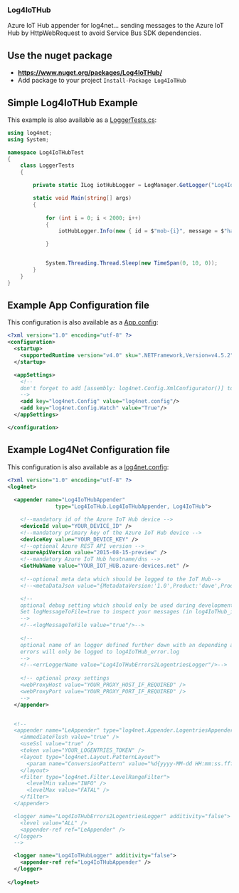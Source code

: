 ﻿### Log4IoTHub

Azure IoT Hub appender for log4net... sending messages to the Azure IoT Hub by HttpWebRequest to avoid Service Bus SDK dependencies.

## Use the nuget package 
- **https://www.nuget.org/packages/Log4IoTHub/**
- Add package to your project `Install-Package Log4IoTHub`

## Simple Log4IoTHub Example

This example is also available as a [LoggerTests.cs](https://github.com/ptv-logistics/Log4IoTHub/blob/master/Log4IoTHubTest/LoggerTests.cs):

```csharp
using log4net;
using System;

namespace Log4IoTHubTest
{
    class LoggerTests
    {

        private static ILog iotHubLogger = LogManager.GetLogger("Log4IoTHubLogger");

        static void Main(string[] args)
        {
 
            for (int i = 0; i < 2000; i++)
            {
                iotHubLogger.Info(new { id = $"mob-{i}", message = $"hallo-{i}" });

            }


            System.Threading.Thread.Sleep(new TimeSpan(0, 10, 0));
        }
    }
}

```

## Example App Configuration file

This configuration is also available as a [App.config](https://github.com/ptv-logistics/Log4IoTHub/blob/master/Log4IoTHubTest/App.config):


```xml
<?xml version="1.0" encoding="utf-8" ?>
<configuration>
  <startup>
    <supportedRuntime version="v4.0" sku=".NETFramework,Version=v4.5.2" />
  </startup>

  <appSettings>
    <!--
    don't forget to add [assembly: log4net.Config.XmlConfigurator()] to AssemblyInfo.cs
    -->
    <add key="log4net.Config" value="log4net.config"/>
    <add key="log4net.Config.Watch" value="True"/>
  </appSettings>

</configuration>
```

## Example Log4Net Configuration file

This configuration is also available as a [log4net.config](https://github.com/ptv-logistics/Log4IoTHub/blob/master/Log4IoTHubTest/log4net.config):


```xml
﻿<?xml version="1.0" encoding="utf-8" ?>
<log4net>
  
  <appender name="Log4IoTHubAppender"
               type="Log4IoTHub.Log4IoTHubAppender, Log4IoTHub">

    <!--mandatory id of the Azure IoT Hub device -->
    <deviceId value="YOUR_DEVICE_ID" />
    <!--mandatory primary key of the Azure IoT Hub device -->
    <deviceKey value="YOUR_DEVICE_KEY" />
    <!--optional Azure REST API version -->
    <azureApiVersion value="2015-08-15-preview" />
    <!--mandatory Azure IoT Hub hostname/dns -->
    <iotHubName value="YOUR_IOT_HUB.azure-devices.net" />
    
    <!--optional meta data which should be logged to the IoT Hub-->
    <!--<metaDataJson value="{MetadataVersion:'1.0',Product:'dave',ProductVersion:'2016.1',Lifecycle:'prod',Licence:'full',Customer:'core',Component:'core'}" />-->

    <!-- 
    optional debug setting which should only be used during development or on testsystem.
    Set logMessageToFile=true to inspect your messages (in log4IoTHub_info.log) which will be sent to the Azure IoT Hub.
    -->
    <!--<logMessageToFile value="true"/>-->
    
    <!-- 
    optional name of an logger defined further down with an depending appender e.g. logentries to log internal errors. If the value is empty or the property isn't defined 
    errors will only be logged to log4IoTHub_error.log
    -->
    <!--<errLoggerName value="Log4IoTHubErrors2LogentriesLogger"/>-->
    
    <!-- optional proxy settings
    <webProxyHost value="YOUR_PROXY_HOST_IF_REQUIRED" />
    <webProxyPort value="YOUR_PROXY_PORT_IF_REQUIRED" />
    -->
  </appender>


  <!--
  <appender name="LeAppender" type="log4net.Appender.LogentriesAppender, LogentriesLog4net">
    <immediateFlush value="true" />
    <useSsl value="true" />
    <token value="YOUR_LOGENTRIES_TOKEN" />
    <layout type="log4net.Layout.PatternLayout">
      <param name="ConversionPattern" value="%d{yyyy-MM-dd HH:mm:ss.fff zzz};loglevel=%level%;operation=%m;" />
    </layout>
    <filter type="log4net.Filter.LevelRangeFilter">
      <levelMin value="INFO" />
      <levelMax value="FATAL" />
    </filter>
  </appender>

  <logger name="Log4IoTHubErrors2LogentriesLogger" additivity="false">
    <level value="ALL" />
    <appender-ref ref="LeAppender" />
  </logger>
  -->

  <logger name="Log4IoTHubLogger" additivity="false">
    <appender-ref ref="Log4IoTHubAppender" />
  </logger>
  
</log4net>
```
